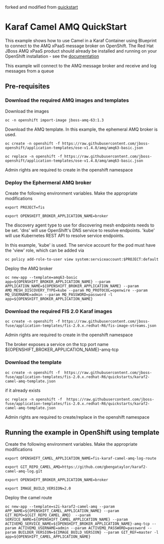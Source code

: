 forked and modified from [quickstart](https://github.com/fabric8-quickstarts/karaf2-camel-amq)

# Karaf Camel AMQ QuickStart

This example shows how to use Camel in a Karaf Container using Blueprint to connect to the AMQ xPaaS message broker on OpenShift.
The Red Hat JBoss AMQ xPaaS product should already be installed and running on your OpenShift installation - see the [documentation](https://docs.openshift.com/enterprise/3.1/using_images/xpaas_images/a_mq.html)

This example will connect to the AMQ message broker and receive and log messages from a queue


## Pre-requisites

### Download the required AMQ images and templates

Download the images

    oc -n openshift import-image jboss-amq-63:1.3

Download the AMQ template. In this example, the ephemeral AMQ broker is used.

    oc create -n openshift -f https://raw.githubusercontent.com/jboss-openshift/application-templates/ose-v1.4.8/amq/amq63-basic.json

    oc replace -n openshift -f https://raw.githubusercontent.com/jboss-openshift/application-templates/ose-v1.4.8/amq/amq63-basic.json

Admin rights are required to create in the openshift namespace

### Deploy the Ephermeral AMQ broker

Create the following environment variables. Make the appropriate modifications

    export PROJECT=fis

    export OPENSHIFT_BROKER_APPLICATION_NAME=broker

The discovery agent type to use for discovering mesh endpoints needs to be set. 'dns' will use OpenShift's DNS service to resolve endpoints. 'kube' will use Kubernetes REST API to resolve service endpoints.

In this example, 'kube' is used. The service account for the pod must have the 'view' role, which can be added via

    oc policy add-role-to-user view system:serviceaccount:$PROJECT:default

Deploy the AMQ broker

    oc new-app --template=amq63-basic app=${OPENSHIFT_BROKER_APPLICATION_NAME} --param  APPLICATION_NAME=${OPENSHIFT_BROKER_APPLICATION_NAME} --param AMQ_MESH_DISCOVERY_TYPE=kube --param MQ_PROTOCOL=openwire --param MQ_USERNAME=admin --param MQ_PASSWORD=password -l app=${OPENSHIFT_BROKER_APPLICATION_NAME}



### Download the required FIS 2.0 Karaf images

    oc create -n openshift -f https://raw.githubusercontent.com/jboss-fuse/application-templates/fis-2.0.x.redhat-R6/fis-image-streams.json

Admin rights are required to create in the openshift namespace

The  broker exposes a service on the tcp port name ${OPENSHIFT_BROKER_APPLICATION_NAME}-amq-tcp


### Download the template

    oc create -n openshift -f  https://raw.githubusercontent.com/jboss-fuse/application-templates/fis-2.0.x.redhat-R6/quickstarts/karaf2-camel-amq-template.json

if it already exists

    oc replace -n openshift -f  https://raw.githubusercontent.com/jboss-fuse/application-templates/fis-2.0.x.redhat-R6/quickstarts/karaf2-camel-amq-template.json

Admin rights are required to create/replace in the openshift namespace

## Running the example in OpenShift using template


Create the following environment variables. Make the appropriate modifications

    export OPENSHIFT_CAMEL_APPLICATION_NAME=fis-karaf-camel-amq-log-route

    export GIT_REPO_CAMEL_AMQ=https://github.com/gbengataylor/karaf2-camel-amq-log.git

    export OPENSHIFT_BROKER_APPLICATION_NAME=broker
    
    export IMAGE_BUILD_VERSION=2.0

Deploy the camel route

    oc new-app --template=s2i-karaf2-camel-amq --param APP_NAME=${OPENSHIFT_CAMEL_APPLICATION_NAME} --param  GIT_REPO=${GIT_REPO_CAMEL_AMQ}  --param SERVICE_NAME=${OPENSHIFT_CAMEL_APPLICATION_NAME} --param ACTIVEMQ_SERVICE_NAME=${OPENSHIFT_BROKER_APPLICATION_NAME}-amq-tcp --param ACTIVEMQ_USERNAME=admin --param ACTIVEMQ_PASSWORD=password --param BUILDER_VERSION=${IMAGE_BUILD_VERSION} --param GIT_REF=master -l app=${OPENSHIFT_CAMEL_APPLICATION_NAME}
